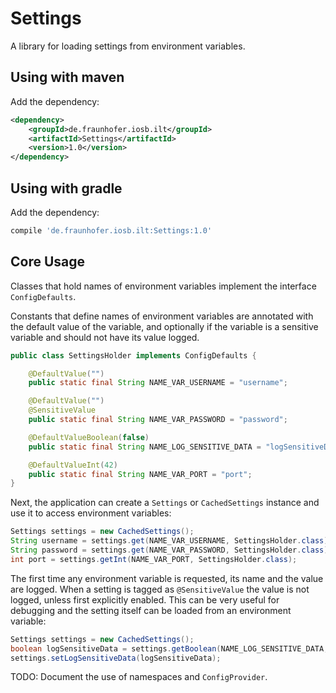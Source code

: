 # Settings

A library for loading settings from environment variables.


## Using with maven

Add the dependency:
```xml
<dependency>
    <groupId>de.fraunhofer.iosb.ilt</groupId>
    <artifactId>Settings</artifactId>
    <version>1.0</version>
</dependency>

```


## Using with gradle

Add the dependency:
```gradle
compile 'de.fraunhofer.iosb.ilt:Settings:1.0'
```


## Core Usage

Classes that hold names of environment variables implement the interface `ConfigDefaults`.

Constants that define names of environment variables are annotated with the default value
of the variable, and optionally if the variable is a sensitive variable and should not have
its value logged.

```java
public class SettingsHolder implements ConfigDefaults {

    @DefaultValue("")
    public static final String NAME_VAR_USERNAME = "username";

    @DefaultValue("")
    @SensitiveValue
    public static final String NAME_VAR_PASSWORD = "password";

    @DefaultValueBoolean(false)
    public static final String NAME_LOG_SENSITIVE_DATA = "logSensitiveData";

    @DefaultValueInt(42)
    public static final String NAME_VAR_PORT = "port";
}
```

Next, the application can create a `Settings` or `CachedSettings` instance and use it to access environment variables:

```java
Settings settings = new CachedSettings();
String username = settings.get(NAME_VAR_USERNAME, SettingsHolder.class);
String password = settings.get(NAME_VAR_PASSWORD, SettingsHolder.class);
int port = settings.getInt(NAME_VAR_PORT, SettingsHolder.class);
```

The first time any environment variable is requested, its name and the value are logged.
When a setting is tagged as `@SensitiveValue` the value is not logged, unless first explicitly enabled.
This can be very useful for debugging and the setting itself can be loaded from an environment variable:

```java
Settings settings = new CachedSettings();
boolean logSensitiveData = settings.getBoolean(NAME_LOG_SENSITIVE_DATA, SettingsHolder.class);
settings.setLogSensitiveData(logSensitiveData);
```

TODO: Document the use of namespaces and `ConfigProvider`.
